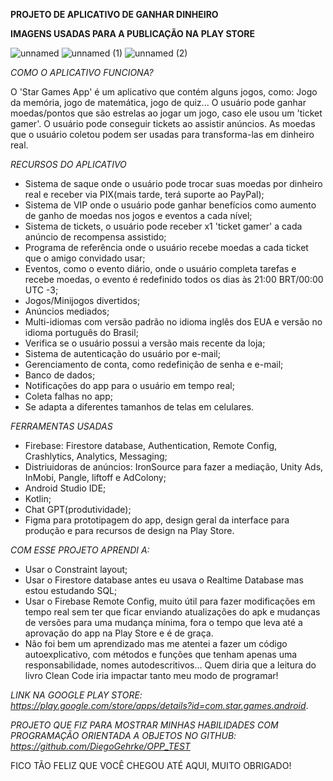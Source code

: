   **PROJETO DE APLICATIVO DE GANHAR DINHEIRO**

  **IMAGENS USADAS PARA A PUBLICAÇÃO NA PLAY STORE**
 
![unnamed](https://github.com/DiegoGehrke/Star-Games/assets/76628949/bd9a9895-963b-4039-aecc-1e3c8de7e6a3)
![unnamed (1)](https://github.com/DiegoGehrke/Star-Games/assets/76628949/9e22939e-004a-4484-a689-e4418e2f8fcc)
![unnamed (2)](https://github.com/DiegoGehrke/Star-Games/assets/76628949/9893bb45-4fab-4a14-b4bf-6f52a992fc36)

*COMO O APLICATIVO FUNCIONA?*

 O 'Star Games App' é um aplicativo que contém alguns jogos, como: Jogo da memória, jogo de matemática, jogo de quiz...
 O usuário pode ganhar moedas/pontos que são estrelas ao jogar um jogo, caso ele usou um 'ticket gamer'. O usuário pode 
 conseguir tickets ao assistir anúncios. As moedas que o usuário coletou podem ser usadas para transforma-las em dinheiro real.

*RECURSOS DO APLICATIVO*
- Sistema de saque onde o usuário pode trocar suas moedas por dinheiro real e receber via PIX(mais tarde, terá suporte ao PayPal);
- Sistema de VIP onde o usuário pode ganhar benefícios como aumento de ganho de moedas nos jogos e eventos a cada nível;
- Sistema de tickets, o usuário pode receber x1 'ticket gamer' a cada anúncio de recompensa assistido;
- Programa de referência onde o usuário recebe moedas a cada ticket que o amigo convidado usar;
- Eventos, como o evento diário, onde o usuário completa tarefas e recebe moedas, o evento é redefinido todos os dias às
  21:00 BRT/00:00 UTC -3;
- Jogos/Minijogos divertidos;
- Anúncios mediados;
- Multi-idiomas com versão padrão no idioma inglês dos EUA e versão no idioma português do Brasil;
- Verifica se o usuário possui a versão mais recente da loja;
- Sistema de autenticação do usuário por e-mail;
- Gerenciamento de conta, como redefinição de senha e e-mail;
- Banco de dados;
- Notificações do app para o usuário em tempo real;
- Coleta falhas no app;
- Se adapta a diferentes tamanhos de telas em celulares.

*FERRAMENTAS USADAS*
- Firebase: Firestore database, Authentication, Remote Config, Crashlytics, Analytics, Messaging;
- Distriuidoras de anúncios: IronSource para fazer a mediação, Unity Ads, InMobi, Pangle, liftoff e AdColony;
- Android Studio IDE;
- Kotlin;
- Chat GPT(produtividade);
- Figma para prototipagem do app, design geral da interface para produção e para recursos de design na Play Store.

*COM ESSE PROJETO APRENDI A:*
- Usar o Constraint layout;
- Usar o Firestore database antes eu usava o Realtime Database mas estou estudando SQL;
- Usar o Firebase Remote Config, muito útil para fazer modificações em tempo real sem ter que ficar enviando atualizações
do apk e mudanças de versões para uma mudança mínima, fora o tempo que leva até a aprovação do app na Play Store e é de graça.
- Não foi bem um aprendizado mas me atentei a fazer um código autoexplicativo, com métodos e funções que tenham apenas uma
responsabilidade, nomes autodescritivos... Quem diria que a leitura do livro Clean Code iria impactar tanto meu modo de programar!

*LINK NA GOOGLE PLAY STORE: https://play.google.com/store/apps/details?id=com.star.games.android*.

*PROJETO QUE FIZ PARA MOSTRAR MINHAS HABILIDADES COM PROGRAMAÇÃO ORIENTADA A OBJETOS NO GITHUB:
https://github.com/DiegoGehrke/OPP_TEST*

FICO TÃO FELIZ QUE VOCÊ CHEGOU ATÉ AQUI, MUITO OBRIGADO!
